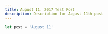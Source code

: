 ```yaml
---
title: August 11, 2017 Test Post
description: Description for August 11th post
---
```


```typescript
let post = 'August 11'; 
```
